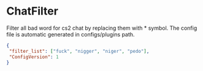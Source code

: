 # ChatFilter

 Filter all bad word for cs2 chat by replacing them with * symbol. The config file is automatic generated in configs/plugins path.
 ```json
{
  "filter_list": ["fuck", "nigger", "niger", "pedo"],
  "ConfigVersion": 1
}
 ```